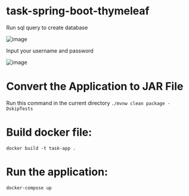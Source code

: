 # task-spring-boot-thymeleaf

Run sql query to create database

![image](https://user-images.githubusercontent.com/120351262/213962298-1ca82d0c-6bff-451c-afc2-4db7085a2496.png)

Input your username and password

![image](https://user-images.githubusercontent.com/120351262/213962329-100d0944-d26e-428a-acdd-58fc5d3bd637.png)

# Convert the Application to JAR File
Run this command in the current directory
`./mvnw clean package -DskipTests`
  
# Build docker file:
`docker build -t task-app .`

# Run the application:
`docker-compose up`
